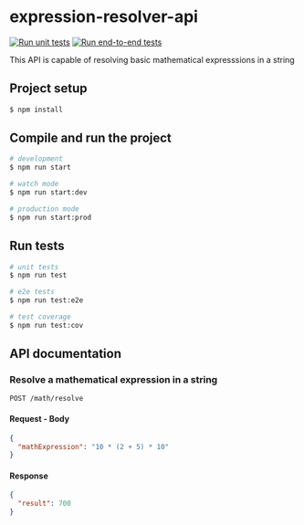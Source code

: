 # expression-resolver-api

<p align="center">

[![Run unit tests](https://github.com/willymateo/expression-resolver-api/actions/workflows/unit-tests.yml/badge.svg)](https://github.com/willymateo/expression-resolver-api/actions/workflows/unit-tests.yml)
[![Run end-to-end tests](https://github.com/willymateo/expression-resolver-api/actions/workflows/e2e-tests.yml/badge.svg)](https://github.com/willymateo/expression-resolver-api/actions/workflows/e2e-tests.yml)

</p>

This API is capable of resolving basic mathematical expresssions in a string

## Project setup

```bash
$ npm install
```

## Compile and run the project

```bash
# development
$ npm run start

# watch mode
$ npm run start:dev

# production mode
$ npm run start:prod
```

## Run tests

```bash
# unit tests
$ npm run test

# e2e tests
$ npm run test:e2e

# test coverage
$ npm run test:cov
```

## API documentation

### Resolve a mathematical expression in a string

```http
POST /math/resolve
```

#### Request - Body

```json
{
  "mathExpression": "10 * (2 + 5) * 10"
}
```

#### Response

```json
{
  "result": 700
}
```
